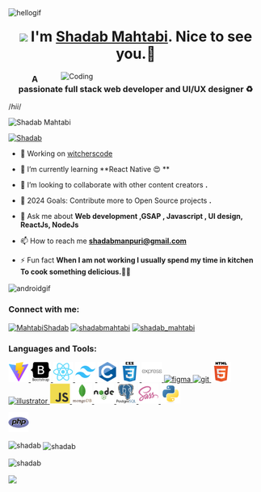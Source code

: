  <img align="left" src="https://user-images.githubusercontent.com/67560900/107698101-10797e00-6cda-11eb-8357-b7808d66151a.gif" width="310" alt="hellogif">
 <h1 align="center"> <img src="https://raw.githubusercontent.com/ShahriarShafin/ShahriarShafin/main/Assets/hi.gif" width="40"/>  I'm <a href="#" target="_blank">Shadab Mahtabi</a>. Nice to see you.🤗 </h1> 


<img align="right" alt="Coding" width="400" src="https://cdn.dribbble.com/users/2646423/screenshots/5507196/computer.gif">

<h3 align="center">A passionate full stack web developer and UI/UX designer ♻️</h3>

/*hii*/<p align="left"> <img src="https://komarev.com/ghpvc/?username=wasimfaiz&label=Profile%20views&color=0e75b6&style=flat" alt="Shadab Mahtabi" /> </p>

<p align="left"> <a href="https://twitter.com/MahtabiShadab" target="blank"><img src="https://img.shields.io/twitter/follow/MahtabiShadab?logo=twitter&style=for-the-badge" alt="Shadab" /></a> </p>

- 🔭 Working on <a href="https://github.com/witcherscode/" target="_blank">witcherscode</a>

- 🌱 I’m currently learning  **React Native 😍 **

- 👯 I’m looking to collaborate with other content creators **.**

- 🥅 2024 Goals: Contribute more to Open Source projects **.**

- 💬 Ask me about **Web development ,GSAP , Javascript , UI design, ReactJs, NodeJs**

- 📫 How to reach me **shadabmanpuri@gmail.com**

- ⚡ Fun fact **When I am not working I usually spend my time in kitchen To cook something delicious.🥘🍝**

 <img align="center" src="https://camo.githubusercontent.com/9afefcbff89a66b497e623146404d0e0d51fd46d9cd4039f8580a339a2ad9cbc/68747470733a2f2f6d69726f2e6d656469756d2e636f6d2f6d61782f323830302f312a4255376630324c655165454c7a747178613865436d772e676966" width="400" alt="androidgif">


<h3 align="left">Connect with me:</h3>

<p align="left">


<a href="https://twitter.com/MahtabiShadab" target="blank"><img align="center" src="https://raw.githubusercontent.com/rahuldkjain/github-profile-readme-generator/master/src/images/icons/Social/twitter.svg" alt="MahtabiShadab" height="30" width="40" /></a>
<a href="https://linkedin.com/in/shadabmahtabi" target="blank"><img align="center" src="https://raw.githubusercontent.com/rahuldkjain/github-profile-readme-generator/master/src/images/icons/Social/linked-in-alt.svg" alt="shadabmahtabi" height="30" width="40" /></a>
<a href="https://instagram.com/shadab_mahtabi" target="blank"><img align="center" src="https://raw.githubusercontent.com/rahuldkjain/github-profile-readme-generator/master/src/images/icons/Social/instagram.svg" alt="shadab_mahtabi" height="30" width="40" /></a>

</p>

<h3 align="left">Languages and Tools:</h3>

<p align="left"> <a href="https://vitejs.dev/" target="_blank" rel="noreferrer"> <img src="https://github.com/devicons/devicon/blob/master/icons/vitejs/vitejs-original.svg" alt="vitejs" width="40" height="40"/> </a><a href="https://getbootstrap.com" target="_blank" rel="noreferrer"> <img src="https://raw.githubusercontent.com/devicons/devicon/master/icons/bootstrap/bootstrap-plain-wordmark.svg" alt="bootstrap" width="40" height="40"/> </a><a href="https://react.dev/" target="_blank" rel="noreferrer"> <img src="https://github.com/devicons/devicon/blob/master/icons/react/react-original.svg" alt="react" width="40" height="40"/> </a><a href="https://tailwindcss.com/" target="_blank" rel="noreferrer"> <img src="https://github.com/devicons/devicon/blob/master/icons/tailwindcss/tailwindcss-original.svg" alt="tailwindcss" width="40" height="40"/> </a> <a href="https://www.cprogramming.com/" target="_blank" rel="noreferrer"> <img src="https://raw.githubusercontent.com/devicons/devicon/master/icons/c/c-original.svg" alt="c" width="40" height="40"/> </a> <a href="https://www.w3schools.com/css/" target="_blank" rel="noreferrer"> <img src="https://raw.githubusercontent.com/devicons/devicon/master/icons/css3/css3-original-wordmark.svg" alt="css3" width="40" height="40"/> </a> <a href="https://expressjs.com" target="_blank" rel="noreferrer"> <img src="https://raw.githubusercontent.com/devicons/devicon/master/icons/express/express-original-wordmark.svg" alt="express" width="40" height="40"/> </a> <a href="https://www.figma.com/" target="_blank" rel="noreferrer"> <img src="https://www.vectorlogo.zone/logos/figma/figma-icon.svg" alt="figma" width="40" height="40"/> </a> <a href="https://git-scm.com/" target="_blank" rel="noreferrer"> <img src="https://www.vectorlogo.zone/logos/git-scm/git-scm-icon.svg" alt="git" width="40" height="40"/> </a> <a href="https://www.w3.org/html/" target="_blank" rel="noreferrer"> <img src="https://raw.githubusercontent.com/devicons/devicon/master/icons/html5/html5-original-wordmark.svg" alt="html5" width="40" height="40"/> </a> <a href="https://www.adobe.com/in/products/illustrator.html" target="_blank" rel="noreferrer"> <img src="https://www.vectorlogo.zone/logos/adobe_illustrator/adobe_illustrator-icon.svg" alt="illustrator" width="40" height="40"/> </a> <a href="https://developer.mozilla.org/en-US/docs/Web/JavaScript" target="_blank" rel="noreferrer"> <img src="https://raw.githubusercontent.com/devicons/devicon/master/icons/javascript/javascript-original.svg" alt="javascript" width="40" height="40"/> </a> <a href="https://www.mongodb.com/" target="_blank" rel="noreferrer"> <img src="https://raw.githubusercontent.com/devicons/devicon/master/icons/mongodb/mongodb-original-wordmark.svg" alt="mongodb" width="40" height="40"/> </a> <a href="https://nodejs.org" target="_blank" rel="noreferrer"> <img src="https://raw.githubusercontent.com/devicons/devicon/master/icons/nodejs/nodejs-original-wordmark.svg" alt="nodejs" width="40" height="40"/> </a> <a href="https://www.postgresql.org" target="_blank" rel="noreferrer"> <img src="https://raw.githubusercontent.com/devicons/devicon/master/icons/postgresql/postgresql-original-wordmark.svg" alt="postgresql" width="40" height="40"/> </a> <a href="https://sass-lang.com" target="_blank" rel="noreferrer"> <img src="https://raw.githubusercontent.com/devicons/devicon/master/icons/sass/sass-original.svg" alt="sass" width="40" height="40"/> </a> <a href="https://www.python.org/" target="_blank" rel="noreferrer"> <img src="https://github.com/devicons/devicon/blob/master/icons/python/python-original.svg" alt="xd" width="40" height="40"/> </a> </p>
 </a> <a href="https://www.php.net" target="_blank" rel="noreferrer"> <img src="https://raw.githubusercontent.com/devicons/devicon/master/icons/php/php-original.svg" alt="php" width="40" height="40"/> </a>

<p><img align="left" src="https://github-readme-stats.vercel.app/api/top-langs?username=shadabmahtabi&show_icons=true&locale=en&layout=compact" alt="shadab" /></p>

<p>&nbsp;<img align="center" src="https://github-readme-stats.vercel.app/api?username=shadabmahtabi&show_icons=true&locale=en" alt="shadab" /></p>

<p><img align="center" src="https://github-readme-streak-stats.herokuapp.com/?user=shadabmahtabi&" alt="shadab" /></p>


 <img align="center" src="https://user-images.githubusercontent.com/67560900/135058203-f80c9621-b921-4662-97e5-17b4ff1a0369.gif" width="400">












